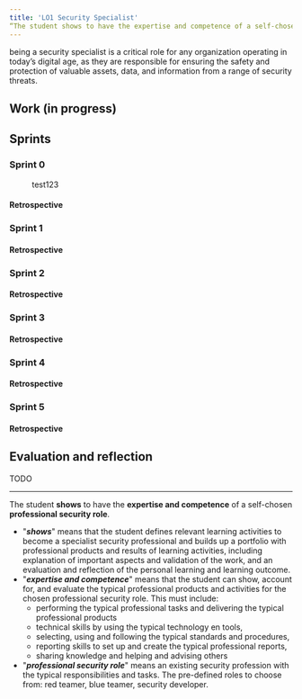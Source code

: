 ```yaml
---
title: 'LO1 Security Specialist'
“The student shows to have the expertise and competence of a self-chosen professional security role.”
---
```

being a security specialist is a critical role for any organization operating in today’s digital age, as they are responsible for ensuring the safety and protection of valuable assets, data, and information from a range of security threats.

## Work (in progress)


## Sprints

### Sprint 0

<figure>
  <img src="" loading="lazy">
  <figcaption>test123</figcaption>
</figure>

#### Retrospective

### Sprint 1

#### Retrospective

### Sprint 2

#### Retrospective

### Sprint 3

#### Retrospective

### Sprint 4

#### Retrospective

### Sprint 5

#### Retrospective

## Evaluation and reflection

TODO

---

The student **shows** to have the **expertise and competence** of a self-chosen **professional security role**.

- "**_shows_**" means that the student defines relevant learning activities to become a specialist security professional and builds up a portfolio with professional products and results of learning activities, including explanation of important aspects and validation of the work, and an evaluation and reflection of the personal learning and learning outcome.
- "**_expertise and competence_**" means that the student can show, account for, and evaluate the typical professional products and activities for the chosen professional security role. This must include:
  - performing the typical professional tasks and delivering the typical professional products
  - technical skills by using the typical technology en tools,
  - selecting, using and following the typical standards and procedures,
  - reporting skills to set up and create the typical professional reports,
  - sharing knowledge and helping and advising others
- "**_professional security role_**" means an existing security profession with the typical responsibilities and tasks.
  The pre-defined roles to choose from: red teamer, blue teamer, security developer.
